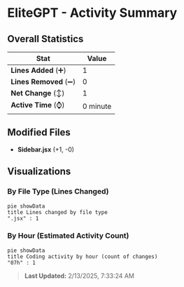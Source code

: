 # EliteGPT - Activity Summary 

## Overall Statistics

| Stat                   | Value                                                             |
| ---------------------- | ----------------------------------------------------------------- |
| **Lines Added** (➕)   | 1                                          |
| **Lines Removed** (➖) | 0                                        |
| **Net Change** (↕)    | 1                |
| **Active Time** (⌚)   | 0 minute |


## Modified Files
- **Sidebar.jsx** (+1, -0)

## Visualizations

### By File Type (Lines Changed)

```mermaid
pie showData
title Lines changed by file type
".jsx" : 1
```

### By Hour (Estimated Activity Count)

```mermaid
pie showData
title Coding activity by hour (count of changes)
"07h" : 1
```


> **Last Updated:** 2/13/2025, 7:33:24 AM